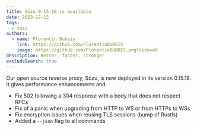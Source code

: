 ```yaml
---
title: Sōzu 0.15.18 is available
date: 2023-12-15
tags:
  - sozu
authors:
  - name: Florentin Dubois
    link: https://github.com/FlorentinDUBOIS
    image: https://github.com/FlorentinDUBOIS.png?size=40
description: Better, faster, stronger
excludeSearch: true
---
```


Our open source reverse proxy, Sōzu, is now deployed in its version 0.15.18. It gives performance enhancements and:

* Fix 502 following a 304 response with a body that does not respect RFCs
* Fix of a panic when upgrading from HTTP to WS or from HTTPs to WSs
* Fix encryption issues when reusing TLS sessions (bump of Rustls)
* Added a `--json` flag to all commands

